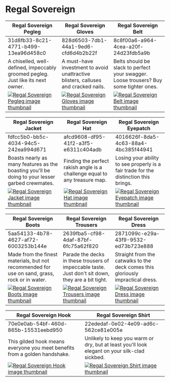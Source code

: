 # Regal Sovereign

| Regal Sovereign Pegleg | Regal Sovereign Gloves | Regal Sovereign Belt |
| ---------------------- | ---------------------- | -------------------- |
| 31d8fb33-8c21-4771-b499-13ea96d458c0 | 828d6503-7db1-44a1-9ed6-cfd6d4b2b22f | 8c8f00a6-a964-4cea-a20f-24d23fdb5a9b |
| A chiselled, well-defined, impeccably groomed pegleg. Just like its next owner. | A must-have investment to avoid unattractive blisters, calluses and cracked nails. | Belts should be slack to perfect your swagger. Loose trousers? Buy some tighter ones. |
| [![Regal Sovereign Pegleg image thumbnail](https://seaofthieves.wiki.gg/images/3/30/Regal_Sovereign_Pegleg.png)](https://seaofthieves.wiki.gg/wiki/Regal_Sovereign_Pegleg) | [![Regal Sovereign Gloves image thumbnail](https://seaofthieves.wiki.gg/images/3/3e/Regal_Sovereign_Gloves.png)](https://seaofthieves.wiki.gg/wiki/Regal_Sovereign_Gloves) | [![Regal Sovereign Belt image thumbnail](https://seaofthieves.wiki.gg/images/d/d3/Regal_Sovereign_Belt.png)](https://seaofthieves.wiki.gg/wiki/Regal_Sovereign_Belt) |

| Regal Sovereign Jacket | Regal Sovereign Hat | Regal Sovereign Eyepatch |
| ---------------------- | ------------------- | ------------------------ |
| fdfcc5b0-bb5c-4034-94c5-242ea994d671 | afcd9608-df95-41f2-a3f5-e6311c404adb | 4016626f-8da5-4c63-88a4-4bc385f44941 |
| Boasts nearly as many features as the boasting you'll be doing to your lesser garbed crewmates. | Finding the perfect rakish angle is a challenge equal to any treasure map. | Losing your ability to see properly is a fair trade for the distinction this brings. |
| [![Regal Sovereign Jacket image thumbnail](https://seaofthieves.wiki.gg/images/3/3a/Regal_Sovereign_Jacket.png)](https://seaofthieves.wiki.gg/wiki/Regal_Sovereign_Jacket) | [![Regal Sovereign Hat image thumbnail](https://seaofthieves.wiki.gg/images/2/29/Regal_Sovereign_Hat.png)](https://seaofthieves.wiki.gg/wiki/Regal_Sovereign_Hat) | [![Regal Sovereign Eyepatch image thumbnail](https://seaofthieves.wiki.gg/images/a/a9/Regal_Sovereign_Eyepatch.png)](https://seaofthieves.wiki.gg/wiki/Regal_Sovereign_Eyepatch) |

| Regal Sovereign Boots | Regal Sovereign Trousers | Regal Sovereign Dress |
| --------------------- | ------------------------ | --------------------- |
| 5aa54133-4b78-4627-af72-6003253b144e | 2639fba5-cf98-4daf-87bf-6fc75a62f820 | 2871099c-e29a-43f9-9532-ed73b723e888 |
| Made from the finest materials, but not recommended for use on sand, grass, rock or in water. | Parade the decks in these trousers of impeccable taste. Just don't sit down, they are a bit tight. | Straight from the catwalks to the deck comes this gloriously impractical dress. |
| [![Regal Sovereign Boots image thumbnail](https://seaofthieves.wiki.gg/images/a/a8/Regal_Sovereign_Boots.png)](https://seaofthieves.wiki.gg/wiki/Regal_Sovereign_Boots) | [![Regal Sovereign Trousers image thumbnail](https://seaofthieves.wiki.gg/images/5/51/Regal_Sovereign_Trousers.png)](https://seaofthieves.wiki.gg/wiki/Regal_Sovereign_Trousers) | [![Regal Sovereign Dress image thumbnail](https://seaofthieves.wiki.gg/images/4/42/Regal_Sovereign_Dress.png)](https://seaofthieves.wiki.gg/wiki/Regal_Sovereign_Dress) |

| Regal Sovereign Hook | Regal Sovereign Shirt |
| -------------------- | --------------------- |
| 70e0e0ab-54bf-460d-865b-15531eebd950 | 22ededaf-0e02-4e09-ad6c-562ce81e005e |
| This gilded hook means everyone you meet benefits from a golden handshake. | Unlikely to keep you warm or dry, but at least you'll look elegant on your silk-clad sickbed. |
| [![Regal Sovereign Hook image thumbnail](https://seaofthieves.wiki.gg/images/4/4e/Regal_Sovereign_Hook.png)](https://seaofthieves.wiki.gg/wiki/Regal_Sovereign_Hook) | [![Regal Sovereign Shirt image thumbnail](https://seaofthieves.wiki.gg/images/7/7c/Regal_Sovereign_Shirt.png)](https://seaofthieves.wiki.gg/wiki/Regal_Sovereign_Shirt) |
